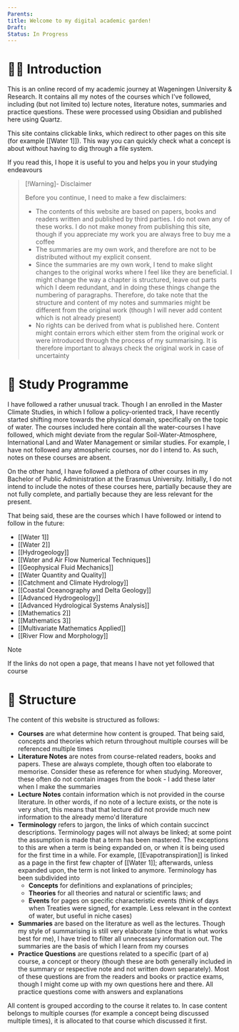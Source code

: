 ```yaml
---
Parents: 
title: Welcome to my digital academic garden!
Draft: 
Status: In Progress
---
```


# 👋🏻 Introduction
This is an online record of my academic journey at Wageningen University & Research. It contains all my notes of the courses which I've followed, including (but not limited to) lecture notes, literature notes, summaries and practice questions. These were processed using Obsidian and published here using Quartz. 

This site contains clickable links, which redirect to other pages on this site (for example [[Water 1]]). This way you can quickly check what a concept is about without having to dig through a file system. 

If you read this, I hope it is useful to you and helps you in your studying endeavours

>[!Warning]- Disclaimer
>
>Before you continue, I need to make a few disclaimers:
>- The contents of this website are based on papers, books and readers written and published by third parties. I do not own any of these works. I do not make money from publishing this site, though if you appreciate my work you are always free to buy me a coffee
>- The summaries are my own work, and therefore are not to be distributed without my explicit consent. 
>- Since the summaries are my own work, I tend to make slight changes to the original works where I feel like they are beneficial. I might change the way a chapter is structured, leave out parts which I deem redundant, and in doing these things change the numbering of paragraphs. Therefore, do take note that the structure and content of my notes and summaries might be different from the original work (though I will never add content which is not already present)
>- No rights can be derived from what is published here. Content might contain errors which either stem from the original work or were introduced through the process of my summarising. It is therefore important to always check the original work in case of uncertainty

# 🏫 Study Programme
I have followed a rather unusual track. Though I an enrolled in the Master Climate Studies, in which I follow a policy-oriented track, I have recently started shifting more towards the physical domain, specifically on the topic of water. The courses included here contain all the water-courses I have followed, which might deviate from the regular Soil-Water-Atmosphere, International Land and Water Management or similar studies. For example, I have not followed any atmospheric courses, nor do I intend to. As such, notes on these courses are absent. 

On the other hand, I have followed a plethora of other courses in my Bachelor of Public Administration at the Erasmus University. Initially, I do not intend to include the notes of these courses here, partially because they are not fully complete, and partially because they are less relevant for the present. 

That being said, these are the courses which I have followed or intend to follow in the future:
- [[Water 1]]
- [[Water 2]]
- [[Hydrogeology]]
- [[Water and Air Flow Numerical Techniques]]
- [[Geophysical Fluid Mechanics]]
- [[Water Quantity and Quality]]
- [[Catchment and Climate Hydrology]]
- [[Coastal Oceanography and Delta Geology]]
- [[Advanced Hydrogeology]]
- [[Advanced Hydrological Systems Analysis]]
- [[Mathematics 2]]
- [[Mathematics 3]]
- [[Multivariate Mathematics Applied]]
- [[River Flow and Morphology]]

>[!Note]
>
>If the links do not open a page, that means I have not yet followed that course

# 🧩 Structure
The content of this website is structured as follows:

- **Courses** are what determine how content is grouped. That being said, concepts and theories which return throughout multiple courses will be referenced multiple times
- **Literature Notes** are notes from course-related readers, books and papers. These are always complete, though often too elaborate to memorise. Consider these as reference for when studying. Moreover, these often do not contain images from the book - I add these later when I make the summaries
- **Lecture Notes** contain information which is not provided in the course literature. In other words, if no note of a lecture exists, or the note is very short, this means that that lecture did not provide much new information to the already memo'd literature 
- **Terminology** refers to jargon, the links of which contain succinct descriptions. Terminology pages will not always be linked; at some point the assumption is made that a term has been mastered. The exceptions to this are when a term is being expanded on, or when it is being used for the first time in a while. For example, [[Evapotranspiration]] is linked as a page in the first few chapter of [[Water 1]]; afterwards, unless expanded upon, the term is not linked to anymore. Terminology has been subdivided into
  - **Concepts** for definitions and explanations of principles; 
  - **Theories** for all theories and natural or scientific laws; and 
  - **Events** for pages on specific characteristic events (think of days when Treaties were signed, for example. Less relevant in the context of water, but useful in niche cases)
- **Summaries** are based on the literature as well as the lectures. Though my style of summarising is still very elaborate (since that is what works best for me), I have tried to filter all unnecessary information out. The summaries are the basis of which I learn from my courses
- **Practice Questions** are questions related to a specific (part of a) course, a concept or theory (though these are both generally included in the summary or respective note and not written down separately). Most of these questions are from the readers and books or practice exams, though I might come up with my own questions here and there. All practice questions come with answers and explanations

All content is grouped according to the course it relates to. In case content belongs to multiple courses (for example a concept being discussed multiple times), it is allocated to that course which discussed it first.